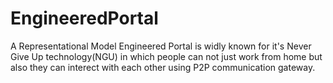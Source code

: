 # EngineeredPortal
A Representational Model
Engineered Portal is widly known for it's Never Give Up technology(NGU) in which people can not just work from home but also they can interect with each other using P2P communication gateway.
